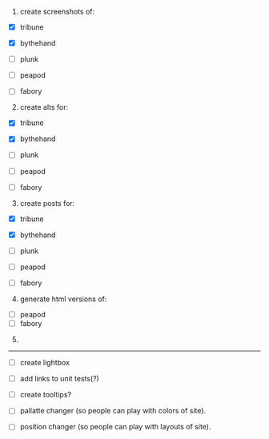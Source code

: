 1. create screenshots of:
  - [x]  tribune
  - [x]  bythehand
  - [ ]  plunk
  - [ ]  peapod
  - [ ]  fabory
  

2. create alts for: 
  - [x]  tribune
  - [x]  bythehand
  - [ ]  plunk
  - [ ]  peapod
  - [ ]  fabory


3. create posts for:
  - [x]  tribune
  - [x]  bythehand
  - [ ]  plunk
  - [ ]  peapod
  - [ ]  fabory


4. generate html versions of:
- [ ]  peapod
- [ ]  fabory

5. 



***
- [ ]  create lightbox
- [ ]  add links to unit tests(?)
- [ ]  create tooltips?
- [ ]  pallatte changer (so people can play with colors of site).
- [ ]  position changer (so people can play with layouts of site).

